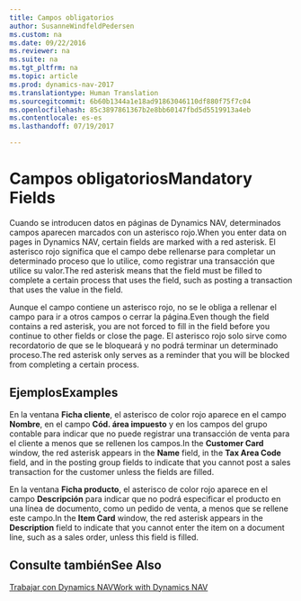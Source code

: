 ```yaml
---
title: Campos obligatorios
author: SusanneWindfeldPedersen
ms.custom: na
ms.date: 09/22/2016
ms.reviewer: na
ms.suite: na
ms.tgt_pltfrm: na
ms.topic: article
ms.prod: dynamics-nav-2017
ms.translationtype: Human Translation
ms.sourcegitcommit: 6b60b1344a1e18ad91863046110df880f75f7c04
ms.openlocfilehash: 85c3897861367b2e8bb60147fbd5d5519913a4eb
ms.contentlocale: es-es
ms.lasthandoff: 07/19/2017

---
```

    
# <a name="mandatory-fields"></a><span data-ttu-id="dee7e-102">Campos obligatorios</span><span class="sxs-lookup"><span data-stu-id="dee7e-102">Mandatory Fields</span></span>
<span data-ttu-id="dee7e-103">Cuando se introducen datos en páginas de Dynamics NAV, determinados campos aparecen marcados con un asterisco rojo.</span><span class="sxs-lookup"><span data-stu-id="dee7e-103">When you enter data on pages in Dynamics NAV, certain fields are marked with a red asterisk.</span></span> <span data-ttu-id="dee7e-104">El asterisco rojo significa que el campo debe rellenarse para completar un determinado proceso que lo utilice, como registrar una transacción que utilice su valor.</span><span class="sxs-lookup"><span data-stu-id="dee7e-104">The red asterisk means that the field must be filled to complete a certain process that uses the field, such as posting a transaction that uses the value in the field.</span></span> 

<span data-ttu-id="dee7e-105">Aunque el campo contiene un asterisco rojo, no se le obliga a rellenar el campo para ir a otros campos o cerrar la página.</span><span class="sxs-lookup"><span data-stu-id="dee7e-105">Even though the field contains a red asterisk, you are not forced to fill in the field before you continue to other fields or close the page.</span></span> <span data-ttu-id="dee7e-106">El asterisco rojo solo sirve como recordatorio de que se le bloqueará y no podrá terminar un determinado proceso.</span><span class="sxs-lookup"><span data-stu-id="dee7e-106">The red asterisk only serves as a reminder that you will be blocked from completing a certain process.</span></span> 

## <a name="examples"></a><span data-ttu-id="dee7e-107">Ejemplos</span><span class="sxs-lookup"><span data-stu-id="dee7e-107">Examples</span></span> 
<span data-ttu-id="dee7e-108">En la ventana **Ficha cliente**, el asterisco de color rojo aparece en el campo **Nombre**, en el campo **Cód. área impuesto** y en los campos del grupo contable para indicar que no puede registrar una transacción de venta para el cliente a menos que se rellenen los campos.</span><span class="sxs-lookup"><span data-stu-id="dee7e-108">In the **Customer Card** window, the red asterisk appears in the **Name** field, in the **Tax Area Code** field, and in the posting group fields to indicate that you cannot post a sales transaction for the customer unless the fields are filled.</span></span>

<span data-ttu-id="dee7e-109">En la ventana **Ficha producto**, el asterisco de color rojo aparece en el campo **Descripción** para indicar que no podrá especificar el producto en una línea de documento, como un pedido de venta, a menos que se rellene este campo.</span><span class="sxs-lookup"><span data-stu-id="dee7e-109">In the **Item Card** window, the red asterisk appears in the **Description** field to indicate that you cannot enter the item on a document line, such as a sales order, unless this field is filled.</span></span>

## <a name="see-also"></a><span data-ttu-id="dee7e-110">Consulte también</span><span class="sxs-lookup"><span data-stu-id="dee7e-110">See Also</span></span>
[<span data-ttu-id="dee7e-111">Trabajar con Dynamics NAV</span><span class="sxs-lookup"><span data-stu-id="dee7e-111">Work with Dynamics NAV</span></span>](ui-work-product.md) 



